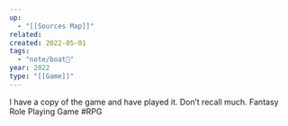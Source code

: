```yaml
---
up:
  - "[[Sources Map]]"
related: 
created: 2022-05-01
tags:
  - "note/boat🚤"
year: 2022
type: "[[Game]]"
---
```



I have a copy of the game and have played it. Don’t recall much.
Fantasy Role Playing Game #RPG 
